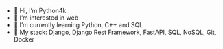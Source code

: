 - 👋 Hi, I’m Python4k
- 👀 I’m interested in web
- 🌱 I’m currently learning Python, C++ and SQL
- 🌱 My stack: Django, Django Rest Framework, FastAPI, SQL, NoSQL, Git, Docker
